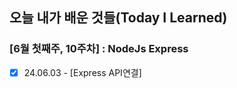 ## 오늘 내가 배운 것들(Today I Learned)

### [6월 첫째주, 10주차] : NodeJs Express

- [x] 24.06.03 - [Express API연결]
